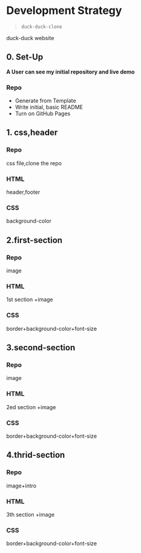 # Development Strategy

> `duck-duck-clone`

duck-duck website



## 0. Set-Up

__A User can see my initial repository and live demo__

### Repo

- Generate from Template
- Write initial, basic README
- Turn on GitHub Pages

## 1. css,header


### Repo

css file,clone the repo

### HTML

header,footer

### CSS

background-color
## 2.first-section

### Repo

image

### HTML

1st section +image

### CSS

border+background-color+font-size


## 3.second-section

### Repo

image

### HTML

2ed section +image

### CSS

border+background-color+font-size

## 4.thrid-section

### Repo

image+intro


### HTML

3th section +image

### CSS

border+background-color+font-size
